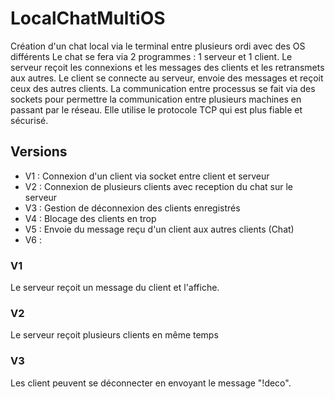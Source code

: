 # LocalChatMultiOS
Création d'un chat local via le terminal entre plusieurs ordi avec des OS différents
Le chat se fera via 2 programmes : 1 serveur et 1 client.
Le serveur reçoit les connexions et les messages des clients et les retransmets aux autres.
Le client se connecte au serveur, envoie des messages et reçoit ceux des autres clients.
La communication entre processus se fait via des sockets pour permettre la communication entre plusieurs machines en passant par le réseau.
Elle utilise le protocole TCP qui est plus fiable et sécurisé.

## Versions

- V1 : Connexion d'un client via socket entre client et serveur
- V2 : Connexion de plusieurs clients avec reception du chat sur le serveur
- V3 : Gestion de déconnexion des clients enregistrés
- V4 : Blocage des clients en trop
- V5 : Envoie du message reçu d'un client aux autres clients (Chat)
- V6 :  


### V1
Le serveur reçoit un message du client et l'affiche.


### V2
Le serveur reçoit plusieurs clients en même temps


### V3
Les client peuvent se déconnecter en envoyant le message "!deco".

